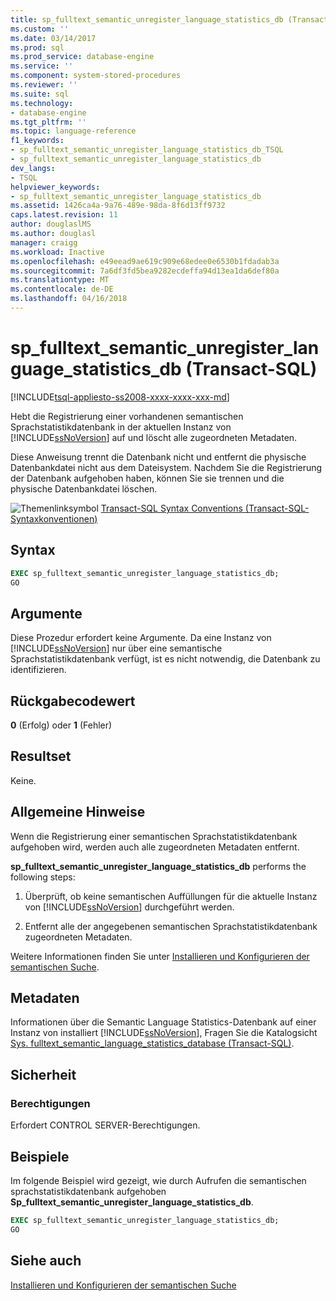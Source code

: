 ```yaml
---
title: sp_fulltext_semantic_unregister_language_statistics_db (Transact-SQL) | Microsoft Docs
ms.custom: ''
ms.date: 03/14/2017
ms.prod: sql
ms.prod_service: database-engine
ms.service: ''
ms.component: system-stored-procedures
ms.reviewer: ''
ms.suite: sql
ms.technology:
- database-engine
ms.tgt_pltfrm: ''
ms.topic: language-reference
f1_keywords:
- sp_fulltext_semantic_unregister_language_statistics_db_TSQL
- sp_fulltext_semantic_unregister_language_statistics_db
dev_langs:
- TSQL
helpviewer_keywords:
- sp_fulltext_semantic_unregister_language_statistics_db
ms.assetid: 1426ca4a-9a76-489e-98da-8f6d13ff9732
caps.latest.revision: 11
author: douglaslMS
ms.author: douglasl
manager: craigg
ms.workload: Inactive
ms.openlocfilehash: e49eead9ae619c909e68edee0e6530b1fdadab3a
ms.sourcegitcommit: 7a6df3fd5bea9282ecdeffa94d13ea1da6def80a
ms.translationtype: MT
ms.contentlocale: de-DE
ms.lasthandoff: 04/16/2018
---
```

# <a name="spfulltextsemanticunregisterlanguagestatisticsdb-transact-sql"></a>sp_fulltext_semantic_unregister_language_statistics_db (Transact-SQL)
[!INCLUDE[tsql-appliesto-ss2008-xxxx-xxxx-xxx-md](../../includes/tsql-appliesto-ss2008-xxxx-xxxx-xxx-md.md)]

  Hebt die Registrierung einer vorhandenen semantischen Sprachstatistikdatenbank in der aktuellen Instanz von [!INCLUDE[ssNoVersion](../../includes/ssnoversion-md.md)] auf und löscht alle zugeordneten Metadaten.  
  
 Diese Anweisung trennt die Datenbank nicht und entfernt die physische Datenbankdatei nicht aus dem Dateisystem. Nachdem Sie die Registrierung der Datenbank aufgehoben haben, können Sie sie trennen und die physische Datenbankdatei löschen.  
  
 ![Themenlinksymbol](../../database-engine/configure-windows/media/topic-link.gif "Topic link icon") [Transact-SQL Syntax Conventions (Transact-SQL-Syntaxkonventionen)](../../t-sql/language-elements/transact-sql-syntax-conventions-transact-sql.md)  
  
## <a name="syntax"></a>Syntax  
  
```sql  
EXEC sp_fulltext_semantic_unregister_language_statistics_db;  
GO  
```  
  
##  <a name="Arguments"></a> Argumente  
 Diese Prozedur erfordert keine Argumente. Da eine Instanz von [!INCLUDE[ssNoVersion](../../includes/ssnoversion-md.md)] nur über eine semantische Sprachstatistikdatenbank verfügt, ist es nicht notwendig, die Datenbank zu identifizieren.  
  
## <a name="return-code-value"></a>Rückgabecodewert  
 **0** (Erfolg) oder **1** (Fehler)  
  
## <a name="result-set"></a>Resultset  
 Keine.  
  
## <a name="general-remarks"></a>Allgemeine Hinweise  
 Wenn die Registrierung einer semantischen Sprachstatistikdatenbank aufgehoben wird, werden auch alle zugeordneten Metadaten entfernt.  
  
 **sp_fulltext_semantic_unregister_language_statistics_db** performs the following steps:  
  
1.  Überprüft, ob keine semantischen Auffüllungen für die aktuelle Instanz von [!INCLUDE[ssNoVersion](../../includes/ssnoversion-md.md)] durchgeführt werden.  
  
2.  Entfernt alle der angegebenen semantischen Sprachstatistikdatenbank zugeordneten Metadaten.  
  
 Weitere Informationen finden Sie unter [Installieren und Konfigurieren der semantischen Suche](../../relational-databases/search/install-and-configure-semantic-search.md).  
  
## <a name="metadata"></a>Metadaten  
 Informationen über die Semantic Language Statistics-Datenbank auf einer Instanz von installiert [!INCLUDE[ssNoVersion](../../includes/ssnoversion-md.md)], Fragen Sie die Katalogsicht [Sys. fulltext_semantic_language_statistics_database &#40;Transact-SQL&#41;](../../relational-databases/system-catalog-views/sys-fulltext-semantic-language-statistics-database-transact-sql.md).  
  
## <a name="security"></a>Sicherheit  
  
### <a name="permissions"></a>Berechtigungen  
 Erfordert CONTROL SERVER-Berechtigungen.  
  
## <a name="examples"></a>Beispiele  
 Im folgende Beispiel wird gezeigt, wie durch Aufrufen die semantischen sprachstatistikdatenbank aufgehoben **Sp_fulltext_semantic_unregister_language_statistics_db**.  
  
```sql  
EXEC sp_fulltext_semantic_unregister_language_statistics_db;  
GO  
```  
  
## <a name="see-also"></a>Siehe auch  
 [Installieren und Konfigurieren der semantischen Suche](../../relational-databases/search/install-and-configure-semantic-search.md)  
  
  
